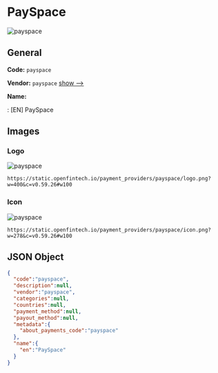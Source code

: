 
# PaySpace 
![payspace](https://static.openfintech.io/payment_providers/payspace/logo.png?w=400&c=v0.59.26#w100)  

## General 
 
**Code:** `payspace` 
 
**Vendor:** `payspace` [show -->](/vendors/payspace/) 
 
**Name:** 
 
:	[EN] PaySpace 
 

## Images 

### Logo 
 
![payspace](https://static.openfintech.io/payment_providers/payspace/logo.png?w=400&c=v0.59.26#w100)  

```
https://static.openfintech.io/payment_providers/payspace/logo.png?w=400&c=v0.59.26#w100
```  

### Icon 
 
![payspace](https://static.openfintech.io/payment_providers/payspace/icon.png?w=278&c=v0.59.26#w100)  

```
https://static.openfintech.io/payment_providers/payspace/icon.png?w=278&c=v0.59.26#w100
```  

## JSON Object 

```json
{
  "code":"payspace",
  "description":null,
  "vendor":"payspace",
  "categories":null,
  "countries":null,
  "payment_method":null,
  "payout_method":null,
  "metadata":{
    "about_payments_code":"payspace"
  },
  "name":{
    "en":"PaySpace"
  }
}
```  
